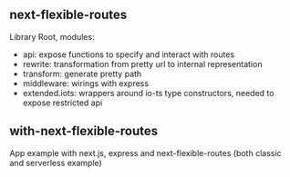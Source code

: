 ## next-flexible-routes
Library Root, modules:
* api: expose functions to specify and interact with routes
* rewrite: transformation from pretty url to internal representation
* transform: generate pretty path
* middleware: wirings with express
* extended.iots: wrappers around io-ts type constructors, needed to expose restricted api

## with-next-flexible-routes
App example with next.js, express and next-flexible-routes (both classic and serverless example)